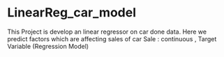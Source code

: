 # LinearReg_car_model
This Project is develop an linear regressor on car done data.
Here we predict factors which are affecting sales of car 
Sale : continuous , Target Variable   (Regression Model)
